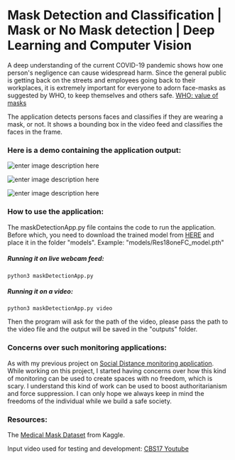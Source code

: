 # Mask Detection and Classification | Mask or No Mask detection | Deep Learning and Computer Vision

A deep understanding of the current COVID-19 pandemic shows how one person's negligence can cause widespread harm. Since the general public is getting back on the streets and employees going back to their workplaces, it is extremely important for everyone to adorn face-masks as suggested by WHO, to keep themselves and others safe. [WHO: value of masks](https://www.who.int/emergencies/diseases/novel-coronavirus-2019/advice-for-public/when-and-how-to-use-masks)

The application detects persons faces and classifies if they are wearing a mask, or not. It shows a bounding box in the video feed and classifies the faces in the frame. 

### Here is a demo containing the application output: 
![enter image description here](https://github.com/iamsashank09/mask-detection-and-classification/blob/master/outputs/GIFoutput_video.gif)

![enter image description here](https://github.com/iamsashank09/mask-detection-and-classification/blob/master/outputs/output_P1.gif)

![enter image description here](https://github.com/iamsashank09/mask-detection-and-classification/blob/master/outputs/output_P2.gif)


### How to use the application:

The maskDetectionApp.py file contains the code to run the application. Before which, you need to download the trained model from [HERE](https://drive.google.com/open?id=19TwyycoDwUVJ3DWdsHJGbOXIgp8nvn2e) and place it in the folder "models". Example: "models/Res18oneFC_model.pth"

##### Running it on live webcam feed:

    python3 maskDetectionApp.py

##### Running it on a video:

    python3 maskDetectionApp.py video

Then the program will ask for the path of the video, please pass the path to the video file and the output will be saved in the "outputs" folder.

### Concerns over such monitoring applications:
As with my previous project on [Social Distance monitoring application](https://github.com/iamsashank09/social-distance-dashboard).
While working on this project, I started having concerns over how this kind of monitoring can be used to create spaces with no freedom, which is scary. I understand this kind of work can be used to boost authoritarianism and force suppression. I can only hope we always keep in mind the freedoms of the individual while we build a safe society.  


### Resources:
The [Medical Mask Dataset](https://www.kaggle.com/vtech6/medical-masks-dataset) from Kaggle.

Input video used for testing and development: [CBS17 Youtube](https://www.youtube.com/watch?v=VCR6lzXPy2A)

